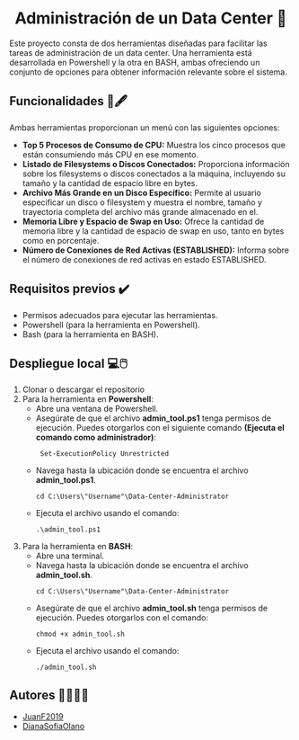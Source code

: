 <p align="center">
  <h1 align="center">Administración de un Data Center 🏢</h1>
</p>
Este proyecto consta de dos herramientas diseñadas para facilitar las tareas de administración de un data center. Una herramienta está desarrollada en Powershell y la otra en BASH, ambas ofreciendo un conjunto de opciones para obtener información relevante sobre el sistema.

## Funcionalidades 📃🖋️
Ambas herramientas proporcionan un menú con las siguientes opciones:

+ **Top 5 Procesos de Consumo de CPU:** Muestra los cinco procesos que están consumiendo más CPU en ese momento.
+ **Listado de Filesystems o Discos Conectados:** Proporciona información sobre los filesystems o discos conectados a la máquina, incluyendo su tamaño y la cantidad de espacio libre en bytes.
+ **Archivo Más Grande en un Disco Específico:** Permite al usuario especificar un disco o filesystem y muestra el nombre, tamaño y trayectoria completa del archivo más grande almacenado en el.
+ **Memoria Libre y Espacio de Swap en Uso:** Ofrece la cantidad de memoria libre y la cantidad de espacio de swap en uso, tanto en bytes como en porcentaje.
+ **Número de Conexiones de Red Activas (ESTABLISHED):** Informa sobre el número de conexiones de red activas en estado ESTABLISHED.

## Requisitos previos ✔️
+ Permisos adecuados para ejecutar las herramientas.
+ Powershell (para la herramienta en Powershell).
+ Bash (para la herramienta en BASH).

## Despliegue local 💻🖱️
1. Clonar o descargar el repositorio
2. Para la herramienta en **Powershell**:
   - Abre una ventana de Powershell.
   - Asegúrate de que el archivo **admin_tool.ps1** tenga permisos de ejecución. Puedes otorgarlos con el siguiente comando **(Ejecuta el comando como administrador)**:
     ```
      Set-ExecutionPolicy Unrestricted
      ```
   - Navega hasta la ubicación donde se encuentra el archivo **admin_tool.ps1**.
      ```
      cd C:\Users\"Username"\Data-Center-Administrator
      ```
   - Ejecuta el archivo usando el comando:
      ```
      .\admin_tool.ps1
      ```
3. Para la herramienta en **BASH**:
   - Abre una terminal.
   - Navega hasta la ubicación donde se encuentra el archivo **admin_tool.sh**.
      ```
      cd C:\Users\"Username"\Data-Center-Administrator
      ```
   - Asegúrate de que el archivo **admin_tool.sh** tenga permisos de ejecución. Puedes otorgarlos con el comando:
      ```
      chmod +x admin_tool.sh
      ```
   - Ejecuta el archivo usando el comando:
      ```
      ./admin_tool.sh
      ```
      
## Autores 👨‍💻👩‍💻
+ [JuanF2019](https://github.com/JuanF2019)
+ [DianaSofiaOlano](https://github.com/DianaSofiaOlano)
